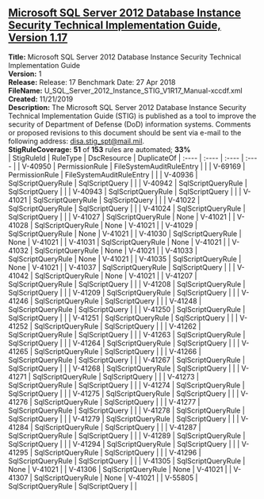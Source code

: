 ## [Microsoft SQL Server 2012 Database Instance Security Technical Implementation Guide, Version 1.17](.\StigDetail\SqlServer-2012-Instance-1.17.md)

**Title:** Microsoft SQL Server 2012 Database Instance Security Technical Implementation Guide  
**Version:** 1  
**Release:** Release: 17 Benchmark Date: 27 Apr 2018  
**FileName:** U_SQL_Server_2012_Instance_STIG_V1R17_Manual-xccdf.xml  
**Created:** 11/21/2019  
**Description:** The Microsoft SQL Server 2012 Database Instance Security Technical Implementation Guide (STIG) is published as a tool to improve the security of Department of Defense (DoD) information systems. Comments or proposed revisions to this document should be sent via e-mail to the following address: disa.stig_spt@mail.mil.  
**StigRuleCoverage:** **51** of **153** rules are automated; **33%**  
| StigRuleId | RuleType | DscResource | DuplicateOf
| :---- | :---- | :---- | :---- |
| V-40950 | PermissionRule | FileSystemAuditRuleEntry |  |
| V-69169 | PermissionRule | FileSystemAuditRuleEntry |  |
| V-40936 | SqlScriptQueryRule | SqlScriptQuery |  |
| V-40942 | SqlScriptQueryRule | SqlScriptQuery |  |
| V-40943 | SqlScriptQueryRule | SqlScriptQuery |  |
| V-41021 | SqlScriptQueryRule | SqlScriptQuery |  |
| V-41022 | SqlScriptQueryRule | SqlScriptQuery |  |
| V-41024 | SqlScriptQueryRule | SqlScriptQuery |  |
| V-41027 | SqlScriptQueryRule | None | V-41021 |
| V-41028 | SqlScriptQueryRule | None | V-41021 |
| V-41029 | SqlScriptQueryRule | None | V-41021 |
| V-41030 | SqlScriptQueryRule | None | V-41021 |
| V-41031 | SqlScriptQueryRule | None | V-41021 |
| V-41032 | SqlScriptQueryRule | None | V-41021 |
| V-41033 | SqlScriptQueryRule | None | V-41021 |
| V-41035 | SqlScriptQueryRule | None | V-41021 |
| V-41037 | SqlScriptQueryRule | SqlScriptQuery |  |
| V-41042 | SqlScriptQueryRule | None | V-41021 |
| V-41207 | SqlScriptQueryRule | SqlScriptQuery |  |
| V-41208 | SqlScriptQueryRule | SqlScriptQuery |  |
| V-41209 | SqlScriptQueryRule | SqlScriptQuery |  |
| V-41246 | SqlScriptQueryRule | SqlScriptQuery |  |
| V-41248 | SqlScriptQueryRule | SqlScriptQuery |  |
| V-41250 | SqlScriptQueryRule | SqlScriptQuery |  |
| V-41251 | SqlScriptQueryRule | SqlScriptQuery |  |
| V-41252 | SqlScriptQueryRule | SqlScriptQuery |  |
| V-41262 | SqlScriptQueryRule | SqlScriptQuery |  |
| V-41263 | SqlScriptQueryRule | SqlScriptQuery |  |
| V-41264 | SqlScriptQueryRule | SqlScriptQuery |  |
| V-41265 | SqlScriptQueryRule | SqlScriptQuery |  |
| V-41266 | SqlScriptQueryRule | SqlScriptQuery |  |
| V-41267 | SqlScriptQueryRule | SqlScriptQuery |  |
| V-41268 | SqlScriptQueryRule | SqlScriptQuery |  |
| V-41271 | SqlScriptQueryRule | SqlScriptQuery |  |
| V-41273 | SqlScriptQueryRule | SqlScriptQuery |  |
| V-41274 | SqlScriptQueryRule | SqlScriptQuery |  |
| V-41275 | SqlScriptQueryRule | SqlScriptQuery |  |
| V-41276 | SqlScriptQueryRule | SqlScriptQuery |  |
| V-41277 | SqlScriptQueryRule | SqlScriptQuery |  |
| V-41278 | SqlScriptQueryRule | SqlScriptQuery |  |
| V-41279 | SqlScriptQueryRule | SqlScriptQuery |  |
| V-41284 | SqlScriptQueryRule | SqlScriptQuery |  |
| V-41287 | SqlScriptQueryRule | SqlScriptQuery |  |
| V-41289 | SqlScriptQueryRule | SqlScriptQuery |  |
| V-41294 | SqlScriptQueryRule | SqlScriptQuery |  |
| V-41295 | SqlScriptQueryRule | SqlScriptQuery |  |
| V-41296 | SqlScriptQueryRule | SqlScriptQuery |  |
| V-41305 | SqlScriptQueryRule | None | V-41021 |
| V-41306 | SqlScriptQueryRule | None | V-41021 |
| V-41307 | SqlScriptQueryRule | None | V-41021 |
| V-55805 | SqlScriptQueryRule | SqlScriptQuery |  |
